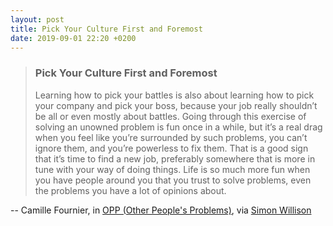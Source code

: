 ```yaml
---
layout: post
title: Pick Your Culture First and Foremost
date: 2019-09-01 22:20 +0200
---
```




> ### Pick Your Culture First and Foremost
> Learning how to pick your battles is also about learning how to pick your company and pick your boss, because your job really shouldn’t be all or even mostly about battles. Going through this exercise of solving an unowned problem is fun once in a while, but it’s a real drag when you feel like you’re surrounded by such problems, you can’t ignore them, and you’re powerless to fix them. That is a good sign that it’s time to find a new job, preferably somewhere that is more in tune with your way of doing things. Life is so much more fun when you have people around you that you trust to solve problems, even the problems you have a lot of opinions about.

-- Camille Fournier, in [OPP (Other People's Problems)][OPP], via [Simon Willison][simon]

[OPP]: https://medium.com/@skamille/opp-other-peoples-problems-d7eb174724ee
[simon]: https://simonwillison.net
